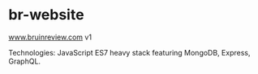 # br-website
www.bruinreview.com v1 

Technologies: JavaScript ES7 heavy stack featuring MongoDB, Express, GraphQL. 
